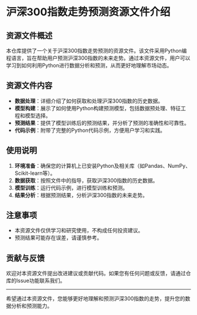 # 沪深300指数走势预测资源文件介绍

## 资源文件概述

本仓库提供了一个关于沪深300指数走势预测的资源文件。该文件采用Python编程语言，旨在帮助用户预测沪深300指数的未来走势。通过本资源文件，用户可以学习到如何利用Python进行数据分析和预测，从而更好地理解市场动态。

## 资源文件内容

- **数据处理**：详细介绍了如何获取和处理沪深300指数的历史数据。
- **模型构建**：展示了如何使用Python构建预测模型，包括数据预处理、特征工程和模型选择。
- **预测结果**：提供了模型训练后的预测结果，并分析了预测的准确性和可靠性。
- **代码示例**：附带了完整的Python代码示例，方便用户学习和实践。

## 使用说明

1. **环境准备**：确保您的计算机上已安装Python及相关库（如Pandas、NumPy、Scikit-learn等）。
2. **数据获取**：按照文件中的指导，获取沪深300指数的历史数据。
3. **模型训练**：运行代码示例，进行模型训练和预测。
4. **结果分析**：根据预测结果，分析沪深300指数的未来走势。

## 注意事项

- 本资源文件仅供学习和研究使用，不构成任何投资建议。
- 预测结果可能存在误差，请谨慎参考。

## 贡献与反馈

欢迎对本资源文件提出改进建议或贡献代码。如果您有任何问题或反馈，请通过仓库的Issue功能联系我们。

---

希望通过本资源文件，您能够更好地理解和预测沪深300指数的走势，提升您的数据分析和预测能力。
